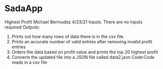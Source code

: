 # SadaApp
Highest Profit
Michael Bermudez
4/23/21
Inputs: There are no inputs required
Outputs: 
  1) Prints out how many rows of data there is in the csv file.
  2) Prints an accurate number of valid entries after removing invalid profit entries
  3) Orders the data based on profit value and prints the top 20 highest profit
  4) Converts the updated file into a JSON file called data2.json
Code:Code reads in a csv file
